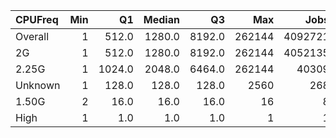 | CPUFreq   |   Min |     Q1 |   Median |     Q3 |    Max |    Jobs |     Nodeh |   PercentUse |       kWh |   PercentEnergy |   Users |   Projects |
|:----------|------:|-------:|---------:|-------:|-------:|--------:|----------:|-------------:|----------:|----------------:|--------:|-----------:|
| Overall   |     1 |  512.0 |   1280.0 | 8192.0 | 262144 | 4092721 | 3360229.4 |        100.0 | 1084940.5 |           100.0 |     892 |        109 |
| 2G        |     1 |  512.0 |   1280.0 | 8192.0 | 262144 | 4052135 | 2809574.0 |         83.6 |  832838.7 |            76.8 |     839 |        107 |
| 2.25G     |     1 | 1024.0 |   2048.0 | 6464.0 | 262144 |   40309 |  550439.5 |         16.4 |  252080.7 |            23.2 |      94 |         23 |
| Unknown   |     1 |  128.0 |    128.0 |  128.0 |   2560 |     268 |     215.8 |          0.0 |      21.0 |             0.0 |      11 |          7 |
| 1.50G     |     2 |   16.0 |     16.0 |   16.0 |     16 |       8 |       0.1 |          0.0 |       0.0 |             0.0 |       1 |          1 |
| High      |     1 |    1.0 |      1.0 |    1.0 |      1 |       1 |       0.0 |          0.0 |       0.0 |             0.0 |       1 |          1 |